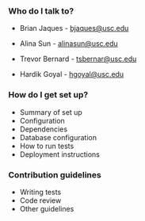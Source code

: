 ### Who do I talk to? ###
  
 
  * Brian Jaques - bjaques@usc.edu 
 
 * Alina Sun - alinasun@usc.edu 
 
  * Trevor Bernard - tsbernar@usc.edu 
 
  * Hardik Goyal - hgoyal@usc.edu 
 
 
 ### How do I get set up? ###
 
 * Summary of set up
 * Configuration
 * Dependencies
 * Database configuration
 * How to run tests
 * Deployment instructions
 
 ### Contribution guidelines ###

 * Writing tests
 * Code review
 * Other guidelines

